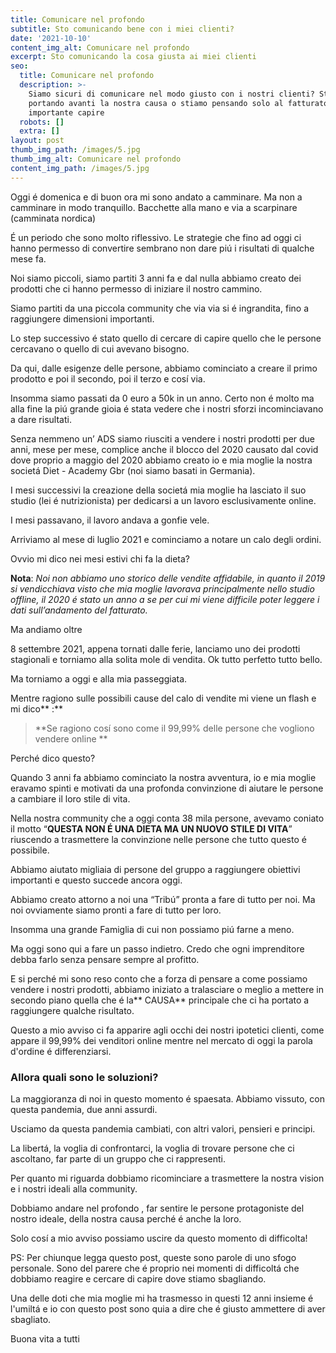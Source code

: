 ```yaml
---
title: Comunicare nel profondo
subtitle: Sto comunicando bene con i miei clienti?
date: '2021-10-10'
content_img_alt: Comunicare nel profondo
excerpt: Sto comunicando la cosa giusta ai miei clienti
seo:
  title: Comunicare nel profondo
  description: >-
    Siamo sicuri di comunicare nel modo giusto con i nostri clienti? Stiamo
    portando avanti la nostra causa o stiamo pensando solo al fatturato? É
    importante capire
  robots: []
  extra: []
layout: post
thumb_img_path: /images/5.jpg
thumb_img_alt: Comunicare nel profondo
content_img_path: /images/5.jpg
---
```

Oggi é domenica e di buon ora mi sono andato a camminare. Ma non a camminare in modo tranquillo. Bacchette alla mano e via a scarpinare (camminata nordica)

É un periodo che sono molto riflessivo. Le strategie che fino ad oggi ci hanno permesso di convertire sembrano non dare piú i risultati di qualche mese fa.

Noi siamo piccoli, siamo partiti 3 anni fa e dal nulla abbiamo creato dei prodotti che ci hanno permesso di iniziare il nostro cammino. 

Siamo partiti da una piccola community che via via si é ingrandita, fino a raggiungere dimensioni importanti. 

Lo step successivo é stato quello di cercare di capire quello che le persone cercavano o quello di cui avevano bisogno.

Da qui, dalle esigenze delle persone, abbiamo cominciato a creare il primo prodotto e poi il secondo, poi il terzo e cosí via.

Insomma siamo passati da 0 euro a 50k in un anno. Certo non é molto ma alla fine la piú grande gioia é stata vedere che i nostri sforzi incominciavano a dare risultati.

Senza nemmeno un’ ADS siamo riusciti a vendere i nostri prodotti per due anni, mese per mese, complice anche il blocco del 2020 causato dal covid dove proprio a maggio del 2020 abbiamo creato io e mia moglie la nostra societá Diet - Academy Gbr (noi siamo basati in Germania).

I mesi successivi la creazione della societá mia moglie ha lasciato il suo studio (lei é nutrizionista) per dedicarsi a un lavoro esclusivamente online. 

I mesi passavano, il lavoro andava a gonfie vele.

Arriviamo al mese di luglio 2021 e cominciamo a notare un calo degli ordini. 

Ovvio mi dico nei mesi estivi chi fa la dieta? 

**Nota**: *Noi non abbiamo uno storico delle vendite affidabile, in quanto il 2019 si vendicchiava visto che mia moglie lavorava principalmente nello studio offline, il 2020 é stato un anno a se per cui mi viene difficile poter leggere i dati sull’andamento del fatturato.*

Ma andiamo oltre

8 settembre 2021, appena tornati dalle ferie, lanciamo uno dei prodotti stagionali e torniamo alla solita mole di vendita. Ok tutto perfetto tutto bello. 

Ma torniamo a oggi e alla mia passeggiata.

Mentre ragiono sulle possibili cause del calo di vendite mi viene un flash e mi dico\*\* :\*\*

> \*\*Se ragiono cosí sono come il 99,99% delle persone che vogliono vendere online \*\*

Perché dico questo? 

Quando 3 anni fa abbiamo cominciato la nostra avventura, io e mia moglie eravamo spinti e motivati da una profonda convinzione di aiutare le persone a cambiare il loro stile di vita.

Nella nostra community che a oggi conta 38 mila persone, avevamo coniato il motto “**QUESTA NON É UNA DIETA MA UN NUOVO STILE DI VITA**” riuscendo a trasmettere la convinzione nelle persone che tutto questo é possibile. 

Abbiamo aiutato migliaia di persone del gruppo a raggiungere obiettivi importanti e questo succede ancora oggi.

Abbiamo creato attorno a noi una “Tribú” pronta a fare di tutto per noi. Ma noi ovviamente siamo pronti a fare di tutto per loro.

Insomma una grande Famiglia di cui non possiamo piú farne a meno.

Ma oggi sono qui a fare un passo indietro. Credo che ogni imprenditore debba farlo senza pensare sempre al profitto.

E si perché mi sono reso conto che a forza di pensare a come possiamo vendere i nostri prodotti, abbiamo iniziato a tralasciare o meglio a mettere in secondo piano quella che é la** CAUSA** principale che ci ha portato a raggiungere qualche risultato.  

Questo a mio avviso ci fa apparire agli occhi dei nostri ipotetici clienti, come appare il 99,99% dei venditori online mentre nel mercato di oggi la parola d'ordine é differenziarsi.

### Allora quali sono le soluzioni?

La maggioranza di noi in questo momento é spaesata. Abbiamo vissuto, con questa pandemia, due anni assurdi.

Usciamo da questa pandemia cambiati, con altri valori, pensieri e principi. 

La libertá, la voglia di confrontarci, la voglia di trovare persone che ci ascoltano, far parte di un gruppo che ci rappresenti.

Per quanto mi riguarda dobbiamo ricominciare a trasmettere la nostra vision e i nostri ideali alla community.

Dobbiamo andare nel profondo , far sentire le persone protagoniste del nostro ideale, della nostra causa perché é anche la loro.

Solo cosí a mio avviso possiamo uscire da questo momento di difficolta! 

PS: Per chiunque legga questo post, queste sono parole di uno sfogo personale. Sono del parere che é proprio nei momenti di difficoltá che dobbiamo reagire e cercare di capire dove stiamo sbagliando. 

Una delle doti che mia moglie mi ha trasmesso in questi 12 anni insieme é l'umiltá e io con questo post sono quia a dire che é giusto ammettere di aver sbagliato.



Buona vita a tutti
